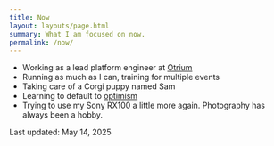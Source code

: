 ```yaml
---
title: Now
layout: layouts/page.html
summary: What I am focused on now.
permalink: /now/
---
```


- Working as a lead platform engineer at [Otrium](https://www.otrium.nl)
- Running as much as I can, training for multiple events
- Taking care of a Corgi puppy named Sam
- Learning to default to [optimism](https://stephango.com/optimism)
- Trying to use my Sony RX100 a little more again. Photography has always been a hobby.

<p class="muted">Last updated: May 14, 2025</p>


